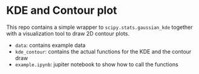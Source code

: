 # KDE and Contour plot

This repo contains a simple wrapper to `scipy.stats.gaussian_kde` together with a visualization tool to draw 2D contour plots.

- `data`: contains example data
- `kde_contour`: contains the actual functions for the KDE and the contour draw
- `example.ipynb`: jupiter notebook to show how to call the functions